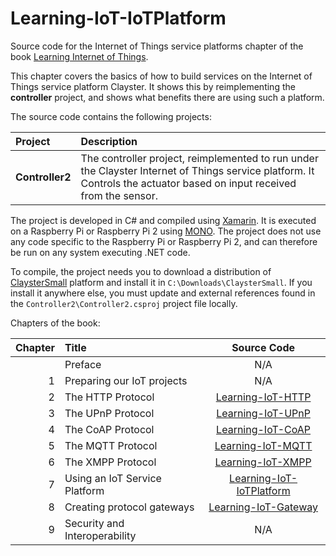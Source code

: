 Learning-IoT-IoTPlatform
========================

Source code for the Internet of Things service platforms chapter of the book [Learning Internet of Things](https://www.packtpub.com/application-development/learning-internet-things).

This chapter covers the basics of how to build services on the Internet of Things service platform Clayster. It shows this by reimplementing the **controller** project, and shows what benefits there are using such a platform.

The source code contains the following projects:

|Project                          | Description|
|:------------------------------- |:---------- |
|**Controller2**                   | The controller project, reimplemented to run under the Clayster Internet of Things service platform. It Controls the actuator based on input received from the sensor.|

The project is developed in C# and compiled using [Xamarin](http://xamarin.com/). It is executed on a Raspberry Pi or Raspberry Pi 2 using [MONO](http://www.mono-project.com/). The project does not use any code specific to the Raspberry Pi or Raspberry Pi 2, and can therefore be run on any system executing .NET code.

To compile, the project needs you to download a distribution of [ClaysterSmall](http://www.clayster.com/downloads) platform and install it in `C:\Downloads\ClaysterSmall`. If you install it anywhere else, you must update and external references found in the `Controller2\Controller2.csproj` project file locally.

Chapters of the book:

| Chapter | Title                         | Source Code |
| -------:|:----------------------------- |:-----------:|
|         | Preface                       | N/A |
| 1       | Preparing our IoT projects    | N/A |
| 2       | The HTTP Protocol             | [Learning-IoT-HTTP](https://github.com/Clayster/Learning-IoT-HTTP) |
| 3       | The UPnP Protocol             | [Learning-IoT-UPnP](https://github.com/Clayster/Learning-IoT-UPnP) |
| 4       | The CoAP Protocol             | [Learning-IoT-CoAP](https://github.com/Clayster/Learning-IoT-CoAP) |
| 5       | The MQTT Protocol             | [Learning-IoT-MQTT](https://github.com/Clayster/Learning-IoT-MQTT) |
| 6       | The XMPP Protocol             | [Learning-IoT-XMPP](https://github.com/Clayster/Learning-IoT-XMPP) |
| 7       | Using an IoT Service Platform | [Learning-IoT-IoTPlatform](https://github.com/Clayster/Learning-IoT-IoTPlatform) |
| 8       | Creating protocol gateways    | [Learning-IoT-Gateway](https://github.com/Clayster/Learning-IoT-Gateway) |
| 9       | Security and Interoperability | N/A |
